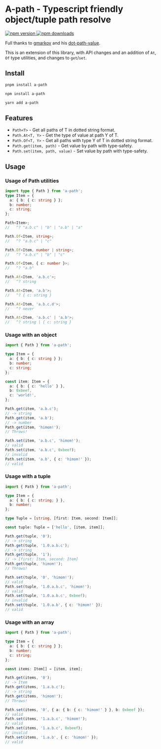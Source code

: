 # A-path - Typescript friendly object/tuple path resolve

<a href="https://www.npmjs.com/package/a-path">
  <img alt="npm version" src="https://img.shields.io/npm/v/a-path.svg?style=flat-square" />
</a>
<a href="https://www.npmjs.com/package/a-path">
  <img alt="npm downloads" src="https://img.shields.io/npm/dm/a-path.svg?style=flat-square" />
</a>

Full thanks to [gmarkov](https://github.com/g-makarov) and
his [dot-path-value](https://github.com/g-makarov/dot-path-value).

This is an extension of this library, with API changes and an addition of `At`, `Of` type utilities, and changes
to `get`/`set`.

## Install

```bash
pnpm install a-path
```

```bash
npm install a-path
```

```bash
yarn add a-path
```

## Features

- `Path<T>` - Get all paths of T in dotted string format.
- `Path.At<T, Y>` - Get the type of value at path Y of T.
- `Path.Of<T, Y>` - Get all paths with type Y of T in dotted string format.
- `Path.get(item, path)` - Get value by path with type-safety.
- `Path.set(item, path, value)` - Set value by path with type-safety.

## Usage

### Usage of Path utilities

```ts
import type { Path } from 'a-path';
type Item = {
  a: { b: { c: string } };
  b: number;
  c: string;
};

Path<Item>;
//   ^? "a.b.c" | "b" | "a.b" | "a"

Path.Of<Item, string>;
//   ^? "a.b.c" | "c"

Path.Of<Item, number | string>;
//   ^? "a.b.c" | "b" | "c"

Path.Of<Item, { c: number }>;
//   ^? "a.b"

Path.At<Item, 'a.b.c'>;
//   ^? string

Path.At<Item, 'a.b'>;
//   ^? { c: string }

Path.At<Item, 'a.b.c.d'>;
//   ^? never

Path.At<Item, 'a.b.c' | 'a.b'>;
//   ^? string | { c: string }
```

### Usage with an object

```ts
import { Path } from 'a-path';

type Item = {
  a: { b: { c: string } };
  b: number;
  c: string;
};

const item: Item = {
  a: { b: { c: 'hello' } },
  b: 0xbeef,
  c: 'world!',
};

Path.get(item, 'a.b.c');
// -> string
Path.get(item, 'a.b');
// -> number
Path.get(item, 'himom!');
// Throws!

Path.set(item, 'a.b.c', 'himom!');
// valid
Path.set(item, 'a.b.c', 0xbeef);
// invalid
Path.set(item, 'a.b', { c: 'himom!' });
// valid
```

### Usage with a tuple

```ts
import { Path } from 'a-path';

type Item = {
  a: { b: { c: string; } },
  b: number;
};

type Tuple = [string, [first: Item, second: Item]];

const tuple: Tuple = ['hello', [item, item]];

Path.get(tuple, '0');
// -> string
Path.get(tuple, '1.0.a.b.c');
// -> string
Path.get(tuple, '1');
// -> [first: Item, second: Item]
Path.get(tuple, 'himom!');
// Throws!

Path.set(tuple, '0', 'himom!');
// valid
Path.set(tuple, '1.0.a.b.c', 'himom!');
// valid
Path.set(tuple, '1.0.a.b.c', 0xbeef);
// invalid
Path.set(tuple, '1.0.a.b', { c: 'himom!' });
// valid
```

### Usage with an array

```ts
import { Path } from 'a-path';

type Item = {
  a: { b: { c: string } };
  b: number;
  c: string;
};

const items: Item[] = [item, item];

Path.get(items, '0');
// -> Item
Path.get(items, '1.a.b.c');
// -> string
Path.get(items, 'himom!');
// Throws!

Path.set(items, '0', { a: { b: { c: 'himom!' } }, b: 0xbeef });
// valid
Path.set(items, '1.a.b.c', 'himom!');
// valid
Path.set(items, '1.a.b.c', 0xbeef);
// invalid
Path.set(items, '1.a.b', { c: 'himom!' });
// valid
```
